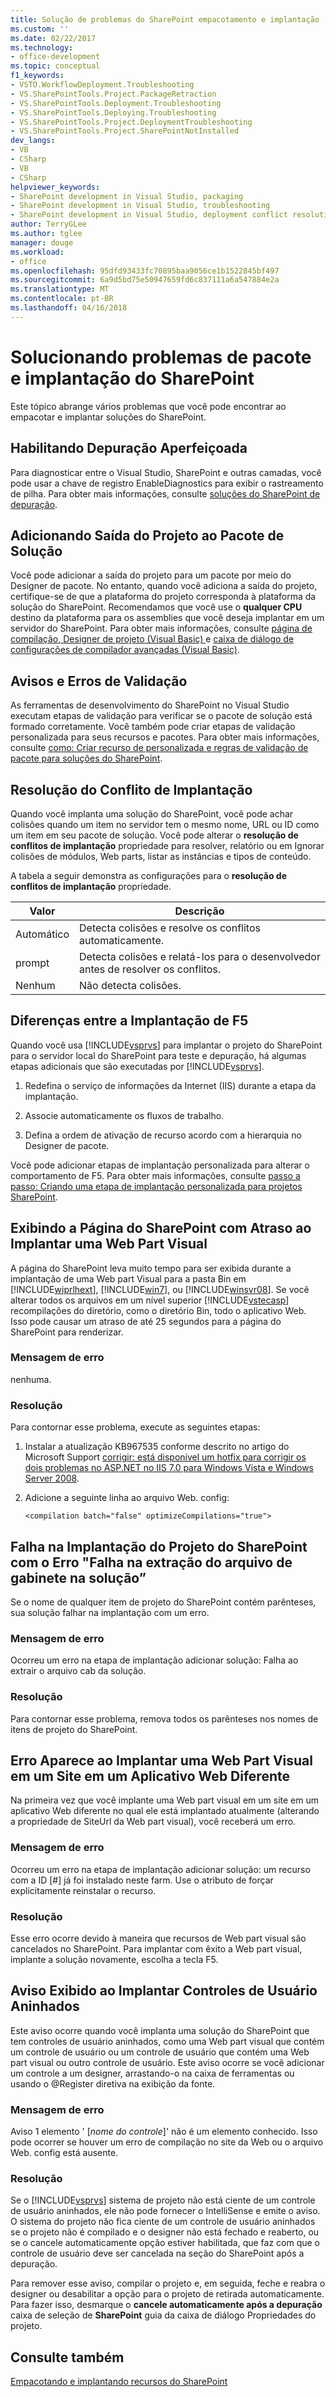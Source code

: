 ```yaml
---
title: Solução de problemas do SharePoint empacotamento e implantação | Microsoft Docs
ms.custom: ''
ms.date: 02/22/2017
ms.technology:
- office-development
ms.topic: conceptual
f1_keywords:
- VSTO.WorkflowDeployment.Troubleshooting
- VS.SharePointTools.Project.PackageRetraction
- VS.SharePointTools.Deployment.Troubleshooting
- VS.SharePointTools.Deploying.Troubleshooting
- VS.SharePointTools.Project.DeploymentTroubleshooting
- VS.SharePointTools.Project.SharePointNotInstalled
dev_langs:
- VB
- CSharp
- VB
- CSharp
helpviewer_keywords:
- SharePoint development in Visual Studio, packaging
- SharePoint development in Visual Studio, troubleshooting
- SharePoint development in Visual Studio, deployment conflict resolution
author: TerryGLee
ms.author: tglee
manager: douge
ms.workload:
- office
ms.openlocfilehash: 95dfd93433fc70895baa9056ce1b1522845bf497
ms.sourcegitcommit: 6a9d5bd75e50947659fd6c837111a6a547884e2a
ms.translationtype: MT
ms.contentlocale: pt-BR
ms.lasthandoff: 04/16/2018
---
```

# <a name="troubleshooting-sharepoint-packaging-and-deployment"></a>Solucionando problemas de pacote e implantação do SharePoint
  Este tópico abrange vários problemas que você pode encontrar ao empacotar e implantar soluções do SharePoint.

## <a name="enabling-enhanced-debugging"></a>Habilitando Depuração Aperfeiçoada
 Para diagnosticar entre o Visual Studio, SharePoint e outras camadas, você pode usar a chave de registro EnableDiagnostics para exibir o rastreamento de pilha. Para obter mais informações, consulte [soluções do SharePoint de depuração](../sharepoint/debugging-sharepoint-solutions.md).

## <a name="adding-project-output-to-the-solution-package"></a>Adicionando Saída do Projeto ao Pacote de Solução
 Você pode adicionar a saída do projeto para um pacote por meio do Designer de pacote. No entanto, quando você adiciona a saída do projeto, certifique-se de que a plataforma do projeto corresponda à plataforma da solução do SharePoint. Recomendamos que você use o **qualquer CPU** destino da plataforma para os assemblies que você deseja implantar em um servidor do SharePoint. Para obter mais informações, consulte [página de compilação, Designer de projeto &#40;Visual Basic&#41; ](/visualstudio/ide/reference/compile-page-project-designer-visual-basic) e [caixa de diálogo de configurações de compilador avançadas &#40;Visual Basic&#41;](/visualstudio/ide/reference/advanced-compiler-settings-dialog-box-visual-basic).

## <a name="validation-warnings-and-errors"></a>Avisos e Erros de Validação
 As ferramentas de desenvolvimento do SharePoint no Visual Studio executam etapas de validação para verificar se o pacote de solução está formado corretamente. Você também pode criar etapas de validação personalizada para seus recursos e pacotes. Para obter mais informações, consulte [como: Criar recurso de personalizada e regras de validação de pacote para soluções do SharePoint](../sharepoint/how-to-create-custom-feature-and-package-validation-rules-for-sharepoint-solutions.md).

## <a name="deployment-conflict-resolution"></a>Resolução do Conflito de Implantação
 Quando você implanta uma solução do SharePoint, você pode achar colisões quando um item no servidor tem o mesmo nome, URL ou ID como um item em seu pacote de solução. Você pode alterar o **resolução de conflitos de implantação** propriedade para resolver, relatório ou em Ignorar colisões de módulos, Web parts, listar as instâncias e tipos de conteúdo.

 A tabela a seguir demonstra as configurações para o **resolução de conflitos de implantação** propriedade.

|Valor|Descrição|
|-----------|-----------------|
|Automático|Detecta colisões e resolve os conflitos automaticamente.|
|prompt|Detecta colisões e relatá-los para o desenvolvedor antes de resolver os conflitos.|
|Nenhum|Não detecta colisões.|

## <a name="differences-between-f5-deployment"></a>Diferenças entre a Implantação de F5
 Quando você usa [!INCLUDE[vsprvs](../sharepoint/includes/vsprvs-md.md)] para implantar o projeto do SharePoint para o servidor local do SharePoint para teste e depuração, há algumas etapas adicionais que são executadas por [!INCLUDE[vsprvs](../sharepoint/includes/vsprvs-md.md)].

1.  Redefina o serviço de informações da Internet (IIS) durante a etapa da implantação.

2.  Associe automaticamente os fluxos de trabalho.

3.  Defina a ordem de ativação de recurso acordo com a hierarquia no Designer de pacote.

 Você pode adicionar etapas de implantação personalizada para alterar o comportamento de F5. Para obter mais informações, consulte [passo a passo: Criando uma etapa de implantação personalizada para projetos SharePoint](../sharepoint/walkthrough-creating-a-custom-deployment-step-for-sharepoint-projects.md).

## <a name="delay-displaying-sharepoint-page-when-deploying-visual-web-part"></a>Exibindo a Página do SharePoint com Atraso ao Implantar uma Web Part Visual
 A página do SharePoint leva muito tempo para ser exibida durante a implantação de uma Web part Visual para a pasta Bin em [!INCLUDE[wiprlhext](../sharepoint/includes/wiprlhext-md.md)], [!INCLUDE[win7](../sharepoint/includes/win7-md.md)], ou [!INCLUDE[winsvr08](../sharepoint/includes/winsvr08-md.md)]. Se você alterar todos os arquivos em um nível superior [!INCLUDE[vstecasp](../sharepoint/includes/vstecasp-md.md)] recompilações do diretório, como o diretório Bin, todo o aplicativo Web. Isso pode causar um atraso de até 25 segundos para a página do SharePoint para renderizar.

### <a name="error-message"></a>Mensagem de erro
 nenhuma.

### <a name="resolution"></a>Resolução
 Para contornar esse problema, execute as seguintes etapas:

1.  Instalar a atualização KB967535 conforme descrito no artigo do Microsoft Support [corrigir: está disponível um hotfix para corrigir os dois problemas no ASP.NET no IIS 7.0 para Windows Vista e Windows Server 2008](http://go.microsoft.com/fwlink/?LinkId=179055).

2.  Adicione a seguinte linha ao arquivo Web. config:

    ```
    <compilation batch="false" optimizeCompilations="true">
    ```

## <a name="sharepoint-project-deployment-fails-with-error-failed-to-extract-the-cab-file-in-the-solution"></a>Falha na Implantação do Projeto do SharePoint com o Erro "Falha na extração do arquivo de gabinete na solução”
 Se o nome de qualquer item de projeto do SharePoint contém parênteses, sua solução falhar na implantação com um erro.

### <a name="error-message"></a>Mensagem de erro
 Ocorreu um erro na etapa de implantação adicionar solução: Falha ao extrair o arquivo cab da solução.

### <a name="resolution"></a>Resolução
 Para contornar esse problema, remova todos os parênteses nos nomes de itens de projeto do SharePoint.

## <a name="error-appears-when-deploying-a-visual-web-part-to-a-site-on-a-different-web-application"></a>Erro Aparece ao Implantar uma Web Part Visual em um Site em um Aplicativo Web Diferente
 Na primeira vez que você implante uma Web part visual em um site em um aplicativo Web diferente no qual ele está implantado atualmente (alterando a propriedade de SiteUrl da Web part visual), você receberá um erro.

### <a name="error-message"></a>Mensagem de erro
 Ocorreu um erro na etapa de implantação adicionar solução: um recurso com a ID [#] já foi instalado neste farm. Use o atributo de forçar explicitamente reinstalar o recurso.

### <a name="resolution"></a>Resolução
 Esse erro ocorre devido à maneira que recursos de Web part visual são cancelados no SharePoint. Para implantar com êxito a Web part visual, implante a solução novamente, escolha a tecla F5.

## <a name="warning-appears-when-deploying-nested-user-controls"></a>Aviso Exibido ao Implantar Controles de Usuário Aninhados
 Este aviso ocorre quando você implanta uma solução do SharePoint que tem controles de usuário aninhados, como uma Web part visual que contém um controle de usuário ou um controle de usuário que contém uma Web part visual ou outro controle de usuário. Este aviso ocorre se você adicionar um controle a um designer, arrastando-o na caixa de ferramentas ou usando o @Register diretiva na exibição da fonte.

### <a name="error-message"></a>Mensagem de erro
 Aviso 1 elemento ' [*nome do controle*]' não é um elemento conhecido. Isso pode ocorrer se houver um erro de compilação no site da Web ou o arquivo Web. config está ausente.

### <a name="resolution"></a>Resolução
 Se o [!INCLUDE[vsprvs](../sharepoint/includes/vsprvs-md.md)] sistema de projeto não está ciente de um controle de usuário aninhados, ele não pode fornecer o IntelliSense e emite o aviso. O sistema do projeto não fica ciente de um controle de usuário aninhados se o projeto não é compilado e o designer não está fechado e reaberto, ou se o cancele automaticamente opção estiver habilitada, que faz com que o controle de usuário deve ser cancelada na seção do SharePoint após a depuração.

 Para remover esse aviso, compilar o projeto e, em seguida, feche e reabra o designer ou desabilitar a opção para o projeto de retirada automaticamente. Para fazer isso, desmarque o **cancele automaticamente após a depuração** caixa de seleção de **SharePoint** guia da caixa de diálogo Propriedades do projeto.

## <a name="see-also"></a>Consulte também
 [Empacotando e implantando recursos do SharePoint](../sharepoint/packaging-and-deploying-sharepoint-solutions.md)


